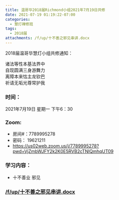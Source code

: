 ```yaml
---
title: 温哥华2018届Richmond小组2021年7月19日共修
date: 2021-07-19 01:19:22-07:00
categories:
  - 慧灯禅修班
tags:
  - 2018届
attachments: /f/up/十不善之邪见串讲.docx
---
```

2018届温哥华慧灯小组共修通知：

诸法等性本基法界中\
自现圆满三身游舞力\
离障本来怙主龙钦巴\
祈请无垢光尊常护我  

### 时间：

2021年7月19日 星期一 下午6：30

### Zoom:

* 房间#：7789995278 
* 密码： 19621211
* <https://us02web.zoom.us/j/7789995278?pwd=VjZmbWJFY2k2K0E5RVB2cTNIQmhqUT09>

### 学习内容： 

* 十不善业 邪见 

### [/f/up/十不善之邪见串讲.docx](/f/up/十不善之邪见串讲.docx)
